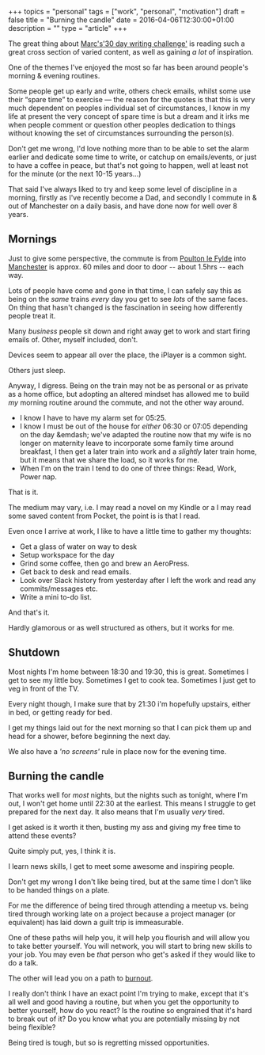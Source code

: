 +++
topics = "personal"
tags = ["work", "personal", "motivation"]
draft = false
title = "Burning the candle"
date = 2016-04-06T12:30:00+01:00
description = ""
type = "article"
+++

The great thing about [Marc's](https://twitter.com/marcjenkins)['30 day writing challenge'](https://marcjenkins.co.uk/the-30-day-writing-challenge/) is reading such a great cross section of varied content, as well as gaining _a lot_ of inspiration.

One of the themes I've enjoyed the most so far has been around people's morning &amp; evening routines.

Some people get up early and write, others check emails, whilst some use their &ldquo;spare time&rdquo; to exercise &mdash; the reason for the quotes is that this is very much dependent on peoples individual set of circumstances, I know in my life at present the very concept of spare time is but a dream and it irks me when people comment or question other peoples dedication to things without knowing the set of circumstances surrounding the person(s).

Don't get me wrong, I'd love nothing more than to be able to set the alarm earlier and dedicate some time to write, or catchup on emails/events, or just to have a coffee in peace, but that's not going to happen, well at least not for the minute (or the next 10-15 years...)

That said I've always liked to try and keep some level of discipline in a morning, firstly as I've recently become a Dad, and secondly I commute in &amp; out of Manchester on a daily basis, and have done now for well over 8 years.

## Mornings
Just to give some perspective, the commute is from [Poulton le Fylde](https://en.wikipedia.org/wiki/Poulton-le-Fylde) into [Manchester](https://en.wikipedia.org/wiki/Manchester) is approx. 60 miles and door to door -- about 1.5hrs -- each way.

Lots of people have come and gone in that time, I can safely say this as being on the _same_ trains _every_ day you get to see _lots_ of the same faces. On thing that hasn't changed is the fascination in seeing how differently people treat it.

Many _business_ people sit down and right away get to work and start firing emails of. Other, myself included, don't.

Devices seem to appear all over the place, the iPlayer is a common sight.

Others just sleep.

Anyway, I digress. Being on the train may not be as personal or as private as a home office, but adopting an altered mindset has allowed me to build _my_ morning routine around the commute, and not the other way around.

* I know I have to have my alarm set for 05:25.
* I know I must be out of the house for _either_ 06:30 or 07:05 depending on the day &emdash; we've adapted the routine now that my wife is no longer on maternity leave to incorporate some family time around breakfast, I then get a later train into work and a _slightly_ later train home, but it means that we share the load, so it works for me.
* When I'm on the train I tend to do one of three things: Read, Work, Power nap.

That is it.

The medium may vary, i.e. I may read a novel on my Kindle or a I may read some saved content from Pocket, the point is is that I read.

Even once I arrive at work, I like to have a little time to gather my thoughts:

* Get a glass of water on way to desk
* Setup workspace for the day
* Grind some coffee, then go and brew an AeroPress.
* Get back to desk and read emails.
* Look over Slack history from yesterday after I left the work and read any commits/messages etc.
* Write a mini to-do list.

And that's it.

Hardly glamorous or as well structured as others, but it works for me.

## Shutdown
Most nights I'm home between 18:30 and 19:30, this is great. Sometimes I get to see my little boy. Sometimes I get to cook tea. Sometimes I just get to veg in front of the TV.

Every night though, I make sure that by 21:30 i'm hopefully upstairs, either in bed, or getting ready for bed.

I get my things laid out for the next morning so that I can pick them up and head for a shower, before beginning the next day.

We also have a _'no screens'_ rule in place now for the evening time.

## Burning the candle
That works well for _most_ nights, but the nights such as tonight, where I'm out, I won't get home until 22:30 at the earliest. This means I struggle to get prepared for the next day. It also means that I'm usually *very* tired.

I get asked is it worth it then, busting my ass and giving my free time to attend these events?

Quite simply put, yes, I think it is.

I learn news skills, I get to meet some awesome and inspiring people.

Don't get my wrong I don't like being tired, but at the same time I don't like to be handed things on a plate.

For me the difference of being tired through attending a meetup vs. being tired through working late on a project because a project manager (or equivalent) has laid down a guilt trip is immeasurable.

One of these paths will help you, it will help you flourish and will allow you to take better yourself. You will network, you will start to bring new skills to your job. You may even be _that_ person who get's asked if they would like to do a talk.

The other will lead you on a path to [burnout](/2016/02/19/motivation).

I really don't think I have an exact point I'm trying to make, except that it's all well and good having a routine, but when you get the opportunity to better yourself, how do you react? Is the routine so engrained that it's hard to break out of it? Do you know what you are potentially missing by not being flexible?

Being tired is tough, but so is regretting missed opportunities.
